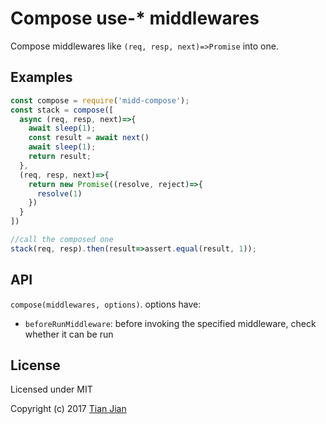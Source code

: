 # Compose use-* middlewares

Compose middlewares like `(req, resp, next)=>Promise` into one.  

## Examples
```js
const compose = require('midd-compose');
const stack = compose([
  async (req, resp, next)=>{
    await sleep(1);
    const result = await next()
    await sleep(1);
    return result;
  },
  (req, resp, next)=>{
    return new Promise((resolve, reject)=>{
      resolve(1)
    })
  }
])

//call the composed one
stack(req, resp).then(result=>assert.equal(result, 1));
```

## API
`compose(middlewares, options)`. options have:  
* `beforeRunMiddleware`: before invoking the specified middleware, check whether it can be run

## License

Licensed under MIT

Copyright (c) 2017 [Tian Jian](https://github.com/tianjianchn)

